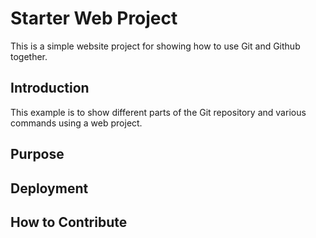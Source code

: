 # Starter Web Project
This is a simple website project for showing how to use Git and Github together.

## Introduction
This example is to show different parts of the Git repository and various commands using a web project.

## Purpose

## Deployment

## How to Contribute

